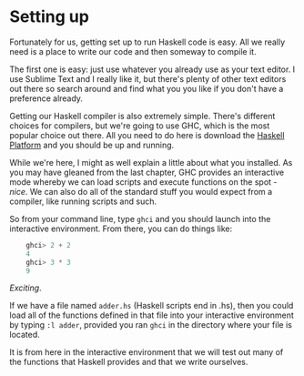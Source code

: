 # Setting up

Fortunately for us, getting set up to run Haskell code is easy. All we really need is a place to write our code and then someway to compile it.

The first one is easy: just use whatever you already use as your text editor. I use Sublime Text and I really like it, but there's plenty of other text editors out there so search around and find what you you like if you don't have a preference already.

Getting our Haskell compiler is also extremely simple. There's different choices for compilers, but we're going to use GHC, which is the most popular choice out there. All you need to do here is download the [Haskell Platform](http://www.haskell.org/platform/) and you should be up and running.

While we're here, I might as well explain a little about what you installed. As you may have gleaned from the last chapter, GHC provides an interactive mode whereby we can load scripts and execute functions on the spot - *nice*. We can also do all of the standard stuff you would expect from a compiler, like running scripts and such.

So from your command line, type `ghci` and you should launch into the interactive environment. From there, you can do things like:

```haskell
    ghci> 2 + 2
    4
    ghci> 3 * 3
    9
```
*Exciting*.

If we have a file named `adder.hs` (Haskell scripts end in .hs), then you could load all of the functions defined in that file into your interactive environment by typing `:l adder`, provided you ran `ghci` in the directory where your file is located.

It is from here in the interactive environment that we will test out many of the functions that Haskell provides and that we write ourselves.
